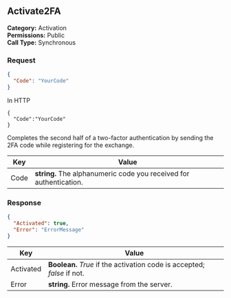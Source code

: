 ## Activate2FA

**Category:** Activation<br />
**Permissions:** Public<br />
**Call Type:** Synchronous

### Request

```json
{
  "Code": "YourCode"
}
```

In HTTP

```http
{
  "Code":"YourCode"
}
```

Completes the second half of a two-factor authentication by sending the 2FA code while registering for the exchange.

| Key  | Value                                                              |
| ---- | ------------------------------------------------------------------ |
| Code | **string.** The alphanumeric code you received for authentication. |

### Response

```json
{
  "Activated": true,
  "Error": "ErrorMessage"
}
```

| Key       | Value                                                                   |
| --------- | ----------------------------------------------------------------------- |
| Activated | **Boolean.** _True_ if the activation code is accepted; _false_ if not. |
| Error     | **string.** Error message from the server.                              |
